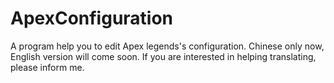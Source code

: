 # ApexConfiguration
A program help you to edit Apex legends's configuration.
Chinese only now, English version will come soon.
If you are interested in helping translating, please inform me.